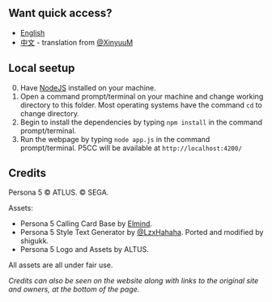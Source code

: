 ## Want quick access?

- [English](https://skyventuree.github.io/p5cc/index.html)
- [中文](https://p5.cocomoe.cn/) - translation from [@XinyuuM](https://github.com/XinyuuM/p5cc)

## Local seetup

0. Have [NodeJS](https://nodejs.dev) installed on your machine.
1. Open a command prompt/terminal on your machine and change working directory to this folder. Most operating systems have the command `cd` to change directory.
2. Begin to install the dependencies by typing `npm install` in the command prompt/terminal.
3. Run the webpage by typing `node app.js` in the command prompt/terminal. P5CC will be available at `http://localhost:4200/`

## Credits

Persona 5 © ATLUS. © SEGA. 

Assets:

- Persona 5 Calling Card Base by [Elmind](https://www.deviantart.com/elmind).
- Persona 5 Style Text Generator by [@LzxHahaha](https://github.com/LzxHahaha). Ported and modified by shigukk.
- Persona 5 Logo and Assets by ALTUS.

All assets are all under fair use.

_Credits can also be seen on the website along with links to the original site and owners, at the bottom of the page._


